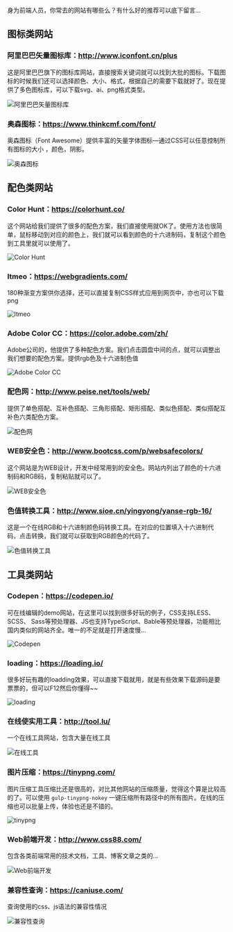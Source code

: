 身为前端人员，你常去的网站有哪些么？有什么好的推荐可以底下留言...

## 图标类网站

### 阿里巴巴矢量图标库：http://www.iconfont.cn/plus

这是阿里巴巴旗下的图标库网站，直接搜索关键词就可以找到大批的图标。下载图标的时候我们还可以选择颜色、大小、格式，根据自己的需要下载就好了。现在提供了多色图标库，可以下载svg、ai、png格式类型。

![阿里巴巴矢量图标库](http://cdn.chenrf.com/2018817164913.png)

### 奥森图标：https://www.thinkcmf.com/font/

奥森图标（Font Awesome）提供丰富的矢量字体图标—通过CSS可以任意控制所有图标的大小 ，颜色，阴影。

![奥森图标](http://cdn.chenrf.com/2018817165251.png)


## 配色类网站

### Color Hunt：https://colorhunt.co/

这个网站给我们提供了很多的配色方案，我们直接使用就OK了。使用方法也很简单，鼠标移动到对应的颜色上，我们就可以看到颜色的十六进制码，复制这个颜色到工具里就可以使用了。

![Color Hunt](http://cdn.chenrf.com/2018817165521.png)

### Itmeo：https://webgradients.com/

180种渐变方案供你选择，还可以直接复制CSS样式应用到网页中，亦也可以下载png

![Itmeo](http://cdn.chenrf.com/2018817165815.png)

### Adobe Color CC：https://color.adobe.com/zh/

Adobe公司的，他提供了多种配色方案。我们点击圆盘中间的点，就可以调整出我们想要的配色方案。提供rgb色及十六进制色值

![Adobe Color CC](http://cdn.chenrf.com/201881717055.png)

### 配色网：http://www.peise.net/tools/web/

提供了单色搭配、互补色搭配、三角形搭配、矩形搭配、类似色搭配、类似搭配互补色六类配色方案。

![配色网](http://cdn.chenrf.com/201881717340.png)

### WEB安全色：http://www.bootcss.com/p/websafecolors/

这个网站是为WEB设计，开发中经常用到的安全色。网站内列出了颜色的十六进制码和RGB码，复制粘贴就可以了。

![WEB安全色](http://cdn.chenrf.com/20188171777.png)

### 色值转换工具：http://www.sioe.cn/yingyong/yanse-rgb-16/

这是一个在线RGB和十六进制颜色码转换工具。在对应的位置填入十六进制代码，点击转换，我们就可以获取到RGB颜色的代码了。

![色值转换工具](http://cdn.chenrf.com/2018817171023.png)

## 工具类网站

### Codepen：https://codepen.io/

可在线编辑的demo网站，在这里可以找到很多好玩的例子，CSS支持LESS、SCSS、 Sass等预处理器、JS也支持TypeScript、Bable等预处理器，功能相比国内类似的网站齐全。唯一的不足就是打开速度慢...

![Codepen](http://cdn.chenrf.com/2018817174520.png)

### loading：https://loading.io/

很多好玩有趣的loadding效果，可以直接下载就用，就是有些效果下载源码是要票票的，但可以F12然后你懂得~~

![loading](http://cdn.chenrf.com/2018817174919.png)

### 在线使实用工具：http://tool.lu/

一个在线工具网站，包含大量在线工具

![在线工具](http://cdn.chenrf.com/201881717545.png)

### 图片压缩：https://tinypng.com/

图片压缩工具压缩比还是很高的，对比其他网站的压缩质量，觉得这个算是比较高的了。可以使用 `gulp-tinypng-nokey` 一键压缩所有路径中的所有图片。在线的压缩也可以批量上传，体验也还是不错的。

![tinypng](http://cdn.chenrf.com/2018817175838.png)

### Web前端开发：http://www.css88.com/

包含各类前端常用的技术文档，工具、博客文章之类的...

![Web前端开发](http://cdn.chenrf.com/20188171821.png)

### 兼容性查询：https://caniuse.com/

查询使用的css、js语法的兼容性情况

![兼容性查询](http://cdn.chenrf.com/201881718559.png)

